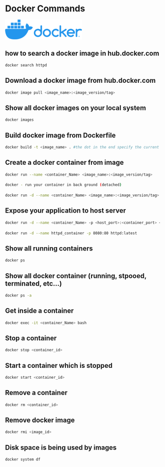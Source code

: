 # Docker Commands

<img src="../Images/docker.png" alt="docker" width="250" />

## how to search a docker image in hub.docker.com

```bash
docker search httpd
```

## Download a docker image from hub.docker.com

```bash
docker image pull <image_name>:<image_version/tag>
```

## Show all docker images on your local system

```bash
docker images
```

## Build docker image from Dockerfile

```bash
docker build -t <image_name> . #the dot in the end specify the current directory where the Dockerfile is located 
```

## Create a docker container from image

```bash
docker run --name <container_Name> <image_name>:<image_version/tag>

docker - run your container in back ground (detached)
 
docker run -d --name <container_Name> <image_name>:<image_version/tag>

```

## Expose your application to host server

```bash
docker run -d --name <container_Name> -p <host_port>:<container_port> <image_name>:<Image_version/tag>

docker run -d --name httpd_container -p 8080:80 httpd:latest
```

## Show all running containers

```bash
docker ps
```

## Show all docker container (running, stpooed, terminated, etc...)

```bash
docker ps -a
```

## Get inside a container

```bash
docker exec -it <container_Name> bash
```

## Stop a container

```bash
docker stop <container_id>
```

## Start a container which is stopped

```bash
docker start <container_id>
```

## Remove a container

```bash
docker rm <container_id>
```

## Remove docker image

```bash
docker rmi <image_id>
```

## Disk space is being used by images
```bash
docker system df
```


